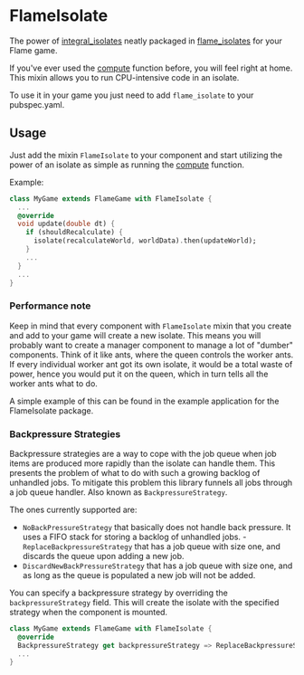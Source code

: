 # FlameIsolate

The power of [integral_isolates](https://pub.dev/packages/integral_isolates) neatly packaged in
[flame_isolates](https://pub.dev/packages/flame_isolate) for your Flame game.

If you've ever used the [compute](https://api.flutter.dev/flutter/foundation/compute-constant.html)
function before, you will feel right at home. This mixin allows you to run CPU-intensive code in an
isolate.

To use it in your game you just need to add `flame_isolate` to your pubspec.yaml.


## Usage

Just add the mixin `FlameIsolate` to your component and start utilizing the power of an isolate as
simple as running the [compute](https://api.flutter.dev/flutter/foundation/compute-constant.html)
function.

Example:

```dart
class MyGame extends FlameGame with FlameIsolate {
  ...
  @override
  void update(double dt) {
    if (shouldRecalculate) {
      isolate(recalculateWorld, worldData).then(updateWorld);
    }
    ...
  }
  ...
}
```


### Performance note

Keep in mind that every component with `FlameIsolate` mixin that you create and add to your game
will create a new isolate. This means you will probably want to create a manager component to
manage a lot of "dumber" components. Think of it like ants, where the queen controls the worker
ants. If every individual worker ant got its own isolate, it would be a total waste of power,
hence you would put it on the queen, which in turn tells all the worker ants what to do.

A simple example of this can be found in the example application for the FlameIsolate package.


### Backpressure Strategies

Backpressure strategies are a way to cope with the job queue when job items are produced more
rapidly than the isolate can handle them. This presents the problem of what to do with such a
growing backlog of unhandled jobs. To mitigate this problem this library funnels all jobs through a
job queue handler. Also known as `BackpressureStrategy`.

The ones currently supported are:

- `NoBackPressureStrategy` that basically does not handle back pressure. It uses a FIFO stack for
storing a backlog of unhandled jobs.
-`ReplaceBackpressureStrategy` that has a job queue with size one, and discards the queue upon
adding a new job.
- `DiscardNewBackPressureStrategy` that has a job queue with size one, and as long as the queue is
populated a new job will not be added.

You can specify a backpressure strategy by overriding the `backpressureStrategy` field. This will
create the isolate with the specified strategy when the component is mounted.

```dart
class MyGame extends FlameGame with FlameIsolate {
  @override
  BackpressureStrategy get backpressureStrategy => ReplaceBackpressureStrategy();
  ...
}
```

